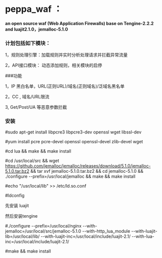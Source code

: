 # peppa_waf ：

#### an open source waf (Web Application Firewalls) base on Tengine-2.2.2 and luajit2.1.0，jemalloc-5.1.0
### 计划包括如下模块：


1，规则处理引擎：加载规则并实时分析处理请求并拦截异常流量

2，API接口模块： 动态添加规则，相关模块的启停



###功能

1，IP 黑白名单，URL(正则URL)/域名(正则域名)/泛域名黑名单

2，CC , 域名/URL限流

3, Get/Post/UA 等恶意参数拦截

 

### 安装

#sudo apt-get install libpcre3 libpcre3-dev openssl wget libssl-dev

#yum install pcre pcre-devel openssl openssl-devel zlib-devel wget

#cd lua && make && make install

#cd /usr/local/src && wget https://github.com/jemalloc/jemalloc/releases/download/5.1.0/jemalloc-5.1.0.tar.bz2 && tar xvf jemalloc-5.1.0.tar.bz2 && cd jemalloc-5.1.0 && ./configure --prefix=/usr/local/jemalloc && make && make install

#echo "/usr/local/lib" >> /etc/ld.so.conf

#ldconfig

先安装 luajit

然后安装tengine

#./configure --prefix=/usr/local/nginx --with-jemalloc=/usr/local/src/jemalloc-5.1.0 --with-http_lua_module --with-luajit-lib=/usr/local/lib/ --with-luajit-inc=/usr/local/include/luajit-2.1/ --with-lua-inc=/usr/local/include/luajit-2.1/ 

#make && make install



